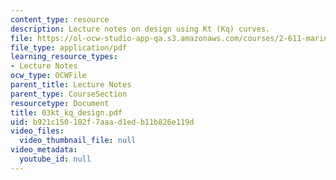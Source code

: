 ```yaml
---
content_type: resource
description: Lecture notes on design using Kt (Kq) curves.
file: https://ol-ocw-studio-app-qa.s3.amazonaws.com/courses/2-611-marine-power-and-propulsion-fall-2006/b921c150102f7aaad1edb11b826e119d_03kt_kq_design.pdf
file_type: application/pdf
learning_resource_types:
- Lecture Notes
ocw_type: OCWFile
parent_title: Lecture Notes
parent_type: CourseSection
resourcetype: Document
title: 03kt_kq_design.pdf
uid: b921c150-102f-7aaa-d1ed-b11b826e119d
video_files:
  video_thumbnail_file: null
video_metadata:
  youtube_id: null
---
```

